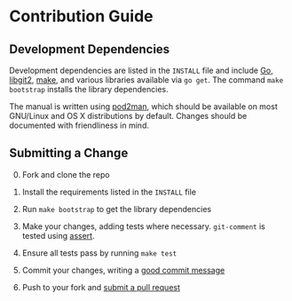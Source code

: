 # Contribution Guide

## Development Dependencies

Development dependencies are listed in the `INSTALL` file and include [Go](http://golang.org), [libgit2](https://libgit2.github.com), [make](https://www.gnu.com/software/make), and various libraries available via `go get`. The command `make bootstrap` installs the library dependencies.

The manual is written using [pod2man](http://perldoc.perl.org/pod2man.html), which should be available on most GNU/Linux and OS X distributions by default. Changes should be documented with friendliness in mind.

## Submitting a Change

0. Fork and clone the repo

1. Install the requirements listed in the `INSTALL` file

2. Run `make bootstrap` to get the library dependencies

3. Make your changes, adding tests where necessary. `git-comment` is tested using [assert](https://github.com/stvp/assert).

4. Ensure all tests pass by running `make test`

5. Commit your changes, writing a [good commit message](http://tbaggery.com/2008/04/19/a-note-about-git-commit-messages.html)

6. Push to your fork and [submit a pull request](https://github.com/kattrali/git-comment/compare/)
